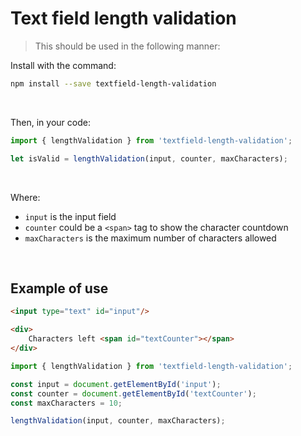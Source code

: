 # Text field length validation

> This should be used in the following manner:

Install with the command:

```bash
npm install --save textfield-length-validation
```

<br>

Then, in your code:

```js
import { lengthValidation } from 'textfield-length-validation';

let isValid = lengthValidation(input, counter, maxCharacters);
```

<br>

Where:

- `input` is the input field
- `counter` could be a `<span>` tag to show the character countdown
- `maxCharacters` is the maximum number of characters allowed

<br>

## Example of use

```html
<input type="text" id="input"/>

<div>
    Characters left <span id="textCounter"></span>
</div>
```

```js
import { lengthValidation } from 'textfield-length-validation';

const input = document.getElementById('input');
const counter = document.getElementById('textCounter');
const maxCharacters = 10;

lengthValidation(input, counter, maxCharacters);
```